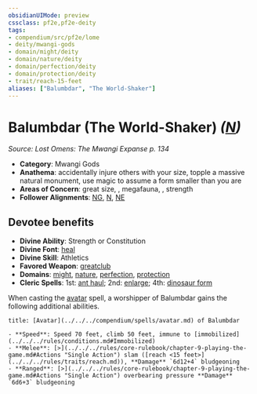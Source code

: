 ```yaml
---
obsidianUIMode: preview
cssclass: pf2e,pf2e-deity
tags:
- compendium/src/pf2e/lome
- deity/mwangi-gods
- domain/might/deity
- domain/nature/deity
- domain/perfection/deity
- domain/protection/deity
- trait/reach-15-feet
aliases: ["Balumbdar", "The World-Shaker"]
---
```

# Balumbdar (The World-Shaker) *([N](../../../rules/traits/neutral-b1.md))*  
*Source: Lost Omens: The Mwangi Expanse p. 134*  

- **Category**: Mwangi Gods
- **Anathema**: accidentally injure others with your size, topple a massive natural monument, use magic to assume a form smaller than you are
- **Areas of Concern**: great size, , megafauna, , strength
- **Follower Alignments**: [NG](../../../rules/traits/neutral-good-b1.md), [N](../../../rules/traits/neutral-b1.md), [NE](../../../rules/traits/neutral-evil-b1.md)

## Devotee benefits

- **Divine Ability**: Strength or Constitution
- **Divine Font**: [heal](../../spells/heal.md)
- **Divine Skill**: Athletics
- **Favored Weapon**: [greatclub](../../equipment/items/greatclub.md)
- **Domains**: [might](../domains.md#Might), [nature](../domains.md#Nature), [perfection](../domains.md#Perfection), [protection](../domains.md#Protection)
- **Cleric Spells**: 1st: [ant haul](../../spells/ant-haul.md); 2nd: [enlarge](../../spells/enlarge.md); 4th: [dinosaur form](../../spells/dinosaur-form.md)

When casting the [avatar](../../spells/avatar.md) spell, a worshipper of Balumbdar gains the following additional abilities.

```ad-embed-avatar
title: [Avatar](../../../compendium/spells/avatar.md) of Balumbdar

- **Speed**: Speed 70 feet, climb 50 feet, immune to [immobilized](../../../rules/conditions.md#Immobilized)
- **Melee**: [>](../../../rules/core-rulebook/chapter-9-playing-the-game.md#Actions "Single Action") slam ([reach <15 feet>](../../../rules/traits/reach.md)), **Damage** `6d12+4` bludgeoning
- **Ranged**: [>](../../../rules/core-rulebook/chapter-9-playing-the-game.md#Actions "Single Action") overbearing pressure **Damage** `6d6+3` bludgeoning
```
